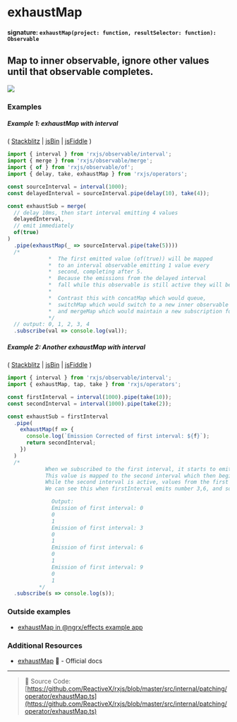 # exhaustMap

#### signature: `exhaustMap(project: function, resultSelector: function): Observable`

## Map to inner observable, ignore other values until that observable completes.

<div class="ua-ad"><a href="https://ultimateangular.com/?ref=76683_kee7y7vk"><img src="https://ultimateangular.com/assets/img/banners/ua-leader.svg"></a></div>

### Examples

##### Example 1: exhaustMap with interval

( [Stackblitz](https://stackblitz.com/edit/typescript-duwrhu?file=index.ts) |
[jsBin](http://jsbin.com/woposeqobo/1/edit?js,console) |
[jsFiddle](https://jsfiddle.net/btroncone/9ovzapp9/) )

```js
import { interval } from 'rxjs/observable/interval';
import { merge } from 'rxjs/observable/merge';
import { of } from 'rxjs/observable/of';
import { delay, take, exhaustMap } from 'rxjs/operators';

const sourceInterval = interval(1000);
const delayedInterval = sourceInterval.pipe(delay(10), take(4));

const exhaustSub = merge(
  // delay 10ms, then start interval emitting 4 values
  delayedInterval,
  // emit immediately
  of(true)
)
  .pipe(exhaustMap(_ => sourceInterval.pipe(take(5))))
  /*
             *  The first emitted value (of(true)) will be mapped
             *  to an interval observable emitting 1 value every
             *  second, completing after 5.
             *  Because the emissions from the delayed interval
             *  fall while this observable is still active they will be ignored.
             *
             *  Contrast this with concatMap which would queue,
             *  switchMap which would switch to a new inner observable each emission,
             *  and mergeMap which would maintain a new subscription for each emitted value.
             */
  // output: 0, 1, 2, 3, 4
  .subscribe(val => console.log(val));
```

##### Example 2: Another exhaustMap with interval

( [Stackblitz](https://stackblitz.com/edit/typescript-crlz2s?file=index.ts) |
[jsBin](http://jsbin.com/fizuduzuti/1/edit?js,console) |
[jsFiddle](https://jsfiddle.net/btroncone/5ck8yg5k/3/) )

```js
import { interval } from 'rxjs/observable/interval';
import { exhaustMap, tap, take } from 'rxjs/operators';

const firstInterval = interval(1000).pipe(take(10));
const secondInterval = interval(1000).pipe(take(2));

const exhaustSub = firstInterval
  .pipe(
    exhaustMap(f => {
      console.log(`Emission Corrected of first interval: ${f}`);
      return secondInterval;
    })
  )
  /*
            When we subscribed to the first interval, it starts to emit a values (starting 0).
            This value is mapped to the second interval which then begins to emit (starting 0).  
            While the second interval is active, values from the first interval are ignored.
            We can see this when firstInterval emits number 3,6, and so on...

              Output:
              Emission of first interval: 0
              0
              1
              Emission of first interval: 3
              0
              1
              Emission of first interval: 6
              0
              1
              Emission of first interval: 9
              0
              1
          */
  .subscribe(s => console.log(s));
```

### Outside examples

* [exhaustMap in @ngrx/effects example app](https://github.com/ngrx/platform/blob/a9e522953832b09bb329bac4524637bc608c450a/example-app/app/auth/effects/auth.effects.ts#L18-L30)

### Additional Resources

* [exhaustMap](http://reactivex.io/rxjs/class/es6/Observable.js~Observable.html#instance-method-exhaustMap)
  :newspaper: - Official docs

---

> :file_folder: Source Code:
> [https://github.com/ReactiveX/rxjs/blob/master/src/internal/patching/operator/exhaustMap.ts](https://github.com/ReactiveX/rxjs/blob/master/src/internal/patching/operator/exhaustMap.ts)
